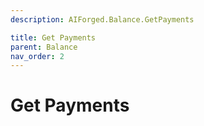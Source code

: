 ```yaml
---
description: AIForged.Balance.GetPayments

title: Get Payments
parent: Balance
nav_order: 2
---
```


# Get Payments

